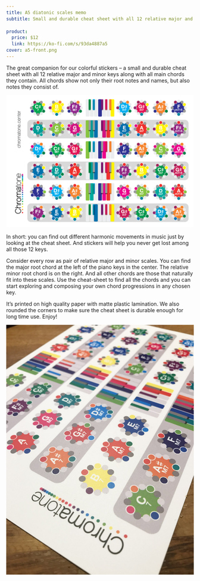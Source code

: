 ```yaml
---
title: A5 diatonic scales memo
subtitle: Small and durable cheat sheet with all 12 relative major and minor keys along with all main chords they contain

product:
  price: $12
  link: https://ko-fi.com/s/93da4887a5
cover: a5-front.png
---
```


The great companion for our colorful stickers – a small and durable cheat sheet with all 12 relative major and minor keys along with all main chords they contain. All chords show not only their root notes and names, but also notes they consist of.

![](./a5-back.png)

In short: you can find out different harmonic movements in music just by looking at the cheat sheet. And stickers will help you never get lost among all those 12 keys.

Consider every row as pair of relative major and minor scales. You can find the major root chord at the left of the piano keys in the center. The relative minor root chord is on the right. And all other chords are those that naturally fit into these scales. Use the cheat-sheet to find all the chords and you can start exploring and composing your own chord progressions in any chosen key.

It’s printed on high quality paper with matte plastic lamination. We also rounded the corners to make sure the cheat sheet is durable enough for long time use. Enjoy!

<img src="./a5-2.jpg">
